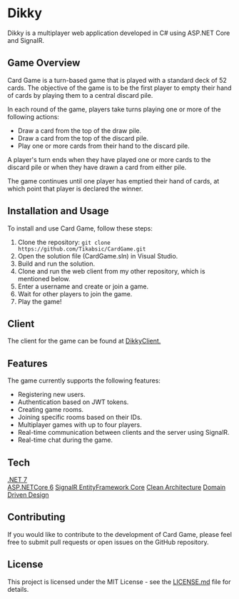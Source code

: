 # Dikky

Dikky is a multiplayer web application developed in C# using ASP.NET Core and SignalR.

## Game Overview

Card Game is a turn-based game that is played with a standard deck of 52 cards. The objective of the game is to be the first player to empty their hand of cards by playing them to a central discard pile.

In each round of the game, players take turns playing one or more of the following actions:

- Draw a card from the top of the draw pile.
- Draw a card from the top of the discard pile.
- Play one or more cards from their hand to the discard pile.

A player's turn ends when they have played one or more cards to the discard pile or when they have drawn a card from either pile.

The game continues until one player has emptied their hand of cards, at which point that player is declared the winner.

## Installation and Usage

To install and use Card Game, follow these steps:

1. Clone the repository: `git clone https://github.com/Tikabsic/CardGame.git`
2. Open the solution file (CardGame.sln) in Visual Studio.
3. Build and run the solution.
4. Clone and run the web client from my other repository, which is mentioned below.
5. Enter a username and create or join a game.
6. Wait for other players to join the game.
7. Play the game!

## Client

The client for the game can be found at <a href="https://github.com/Tikabsic/CardGameClient">DikkyClient.</a>

## Features

The game currently supports the following features:

- Registering new users.
- Authentication based on JWT tokens.
- Creating game rooms.
- Joining specific rooms based on their IDs.
- Multiplayer games with up to four players.
- Real-time communication between clients and the server using SignalR.
- Real-time chat during the game.

## Tech

<a href="https://dotnet.microsoft.com/en-us/">.NET 7</a>
</br>
<a href="https://learn.microsoft.com/en-us/aspnet/core/?view=aspnetcore-6.0">ASP.NETCore 6</a>
<a href="https://learn.microsoft.com/en-us/aspnet/core/signalr/introduction?view=aspnetcore-7.0">SignalR </a>
<a href="https://learn.microsoft.com/en-us/ef/core/">EntityFramework Core</a>
<a href="https://blog.cleancoder.com/uncle-bob/2012/08/13/the-clean-architecture.html">Clean Architecture</a>
<a href="https://learn.microsoft.com/en-us/archive/msdn-magazine/2009/february/best-practice-an-introduction-to-domain-driven-design">Domain Driven Design</a>


## Contributing

If you would like to contribute to the development of Card Game, please feel free to submit pull requests or open issues on the GitHub repository.

## License

This project is licensed under the MIT License - see the [LICENSE.md](LICENSE.md) file for details.
